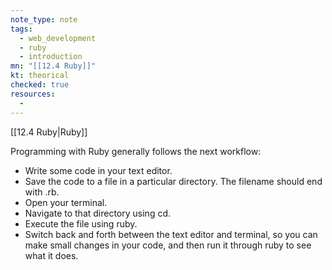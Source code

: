 ```yaml
---
note_type: note
tags:
  - web_development
  - ruby
  - introduction
mn: "[[12.4 Ruby]]"
kt: theorical
checked: true
resources:
  -
---
```

[[12.4 Ruby|Ruby]]

Programming with Ruby generally follows the next workflow:
- Write some code in your text editor.
- Save the code to a file in a particular directory. The filename should end with .rb.
- Open your terminal.
- Navigate to that directory using cd.
- Execute the file using ruby.
- Switch back and forth between the text editor and terminal, so you can make small changes in your code, and then run it through ruby to see what it does.
